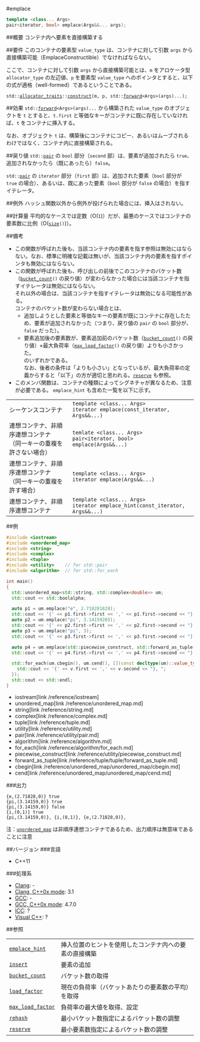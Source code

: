 #emplace
```cpp
template <class... Args>
pair<iterator, bool> emplace(Args&&... args);
```

##概要
コンテナ内へ要素を直接構築する


##要件
このコンテナの要素型 `value_type` は、コンテナに対して引数 `args` から直接構築可能（EmplaceConstructible）でなければならない。

ここで、コンテナに対して引数 `args` から直接構築可能とは、`m` をアロケータ型 `allocator_type` の左辺値、`p` を要素型 `value_type` へのポインタとすると、以下の式が適格（well-formed）であるということである。

`std::`[`allocator_traits`](/reference/memory/allocator_traits)`::`[`construct`](/reference/memory/allocator_traits/construct)`(m, p, std::`[`forward`](/reference/utility/forward.md)`<Args>(args)...);`


##効果
`std::`[`forward`](/reference/utility/forward.md)`<Args>(args)...` から構築された `value_type` のオブジェクトを `t` とすると、`t.first` と等価なキーがコンテナに既に存在していなければ、`t` をコンテナに挿入する。

なお、オブジェクト `t` は、構築後にコンテナにコピー、あるいはムーブされるわけではなく、コンテナ内に直接構築される。

##戻り値
`std::`[`pair`](/reference/utility/pair.md) の `bool` 部分（`second` 部）は、要素が追加されたら `true`、追加されなかったら（既にあったら）`false`。

`std::`[`pair`](/reference/utility/pair.md) の `iterator` 部分（`first` 部）は、追加された要素（`bool` 部分が `true` の場合）、あるいは、既にあった要素（`bool` 部分が `false` の場合）を指すイテレータ。


##例外
ハッシュ関数以外から例外が投げられた場合には、挿入はされない。


##計算量
平均的なケースでは定数（O(`1`)）だが、最悪のケースではコンテナの要素数に比例（O([`size`](./size.md)`()`)）。


##備考
- この関数が呼ばれた後も、当該コンテナ内の要素を指す参照は無効にはならない。なお、標準に明確な記載は無いが、当該コンテナ内の要素を指すポインタも無効にはならない。
- この関数が呼ばれた後も、呼び出しの前後でこのコンテナのバケット数（[`bucket_count`](./bucket_count.md)`()` の戻り値）が変わらなかった場合には当該コンテナを指すイテレータは無効にはならない。<br/>それ以外の場合は、当該コンテナを指すイテレータは無効になる可能性がある。<br/>コンテナのバケット数が変わらない場合とは、
	- 追加しようとした要素と等価なキーの要素が既にコンテナに存在したため、要素が追加されなかった（つまり、戻り値の `pair` の `bool` 部分が、`false` だった）。
	- 要素追加後の要素数が、要素追加前のバケット数（[`bucket_count`](./bucket_count.md)`()` の戻り値）×最大負荷率（[`max_load_factor`](./max_load_factor.md)`()` の戻り値）よりも小さかった。
<br/>のいずれかである。<br/>なお、後者の条件は「よりも小さい」となっているが、最大負荷率の定義からすると「以下」の方が適切と思われる。[`reserve`](./reserve.md) も参照。
- このメンバ関数は、コンテナの種類によってシグネチャが異なるため、注意が必要である。
`emplace_hint` も含めた一覧を以下に示す。

| | |
|-----------------------------------------------------------------------|------------------------------------------|
| シーケンスコンテナ                                                    | `template <class... Args>`<br/> `iterator emplace(const_iterator, Args&&...)` |
| 連想コンテナ、非順序連想コンテナ<br/>（同一キーの重複を許さない場合） | `temlate <class... Args>`<br/> `pair<iterator, bool> emplace(Args&&...)` |
| 連想コンテナ、非順序連想コンテナ<br/>（同一キーの重複を許す場合）     | `template <class... Args>`<br/> `iterator emplace(Args&&...)` |
| 連想コンテナ、非順序連想コンテナ                                      | `template <class... Args>`<br/> `iterator emplace_hint(const_iterator, Args&&...)` |


##例
```cpp
#include <iostream>
#include <unordered_map>
#include <string>
#include <complex>
#include <tuple>
#include <utility>    // for std::pair
#include <algorithm>  // for std::for_each

int main()
{
  std::unordered_map<std::string, std::complex<double>> um;
  std::cout << std::boolalpha;

  auto p1 = um.emplace("e", 2.718281828);
  std::cout << '{' << p1.first->first << ',' << p1.first->second << "} " << p1.second << '\n';
  auto p2 = um.emplace("pi", 3.14159265);
  std::cout << '{' << p2.first->first << ',' << p2.first->second << "} " << p2.second << '\n';
  auto p3 = um.emplace("pi", 3);
  std::cout << '{' << p3.first->first << ',' << p3.first->second << "} " << p3.second << '\n';

  auto p4 = um.emplace(std::piecewise_construct, std::forward_as_tuple("i"), std::forward_as_tuple(0, 1));
  std::cout << '{' << p4.first->first << ',' << p4.first->second << "} " << p4.second << '\n';

  std::for_each(um.cbegin(), um.cend(), [](const decltype(um)::value_type& v) {
    std::cout << '{' << v.first << ',' << v.second << "}, ";
  });
  std::cout << std::endl;
}
```
* iostream[link /reference/iostream]
* unordered_map[link /reference/unordered_map.md]
* string[link /reference/string.md]
* complex[link /reference/complex.md]
* tuple[link /reference/tuple.md]
* utility[link /reference/utility.md]
* pair[link /reference/utility/pair.md]
* algorithm[link /reference/algorithm.md]
* for_each[link /reference/algorithm/for_each.md]
* piecewise_construct[link /reference/utility/piecewise_construct.md]
* forward_as_tuple[link /reference/tuple/tuple/forward_as_tuple.md]
* cbegin[link /reference/unordered_map/unordered_map/cbegin.md]
* cend[link /reference/unordered_map/unordered_map/cend.md]

###出力
```
{e,(2.71828,0)} true
{pi,(3.14159,0)} true
{pi,(3.14159,0)} false
{i,(0,1)} true
{pi,(3.14159,0)}, {i,(0,1)}, {e,(2.71828,0)},
```

注：[`unordered_map`](/reference/unordered_map/unordered_map.md) は非順序連想コンテナであるため、出力順序は無意味であることに注意


##バージョン
###言語
- C++11

###処理系
- [Clang](/implementation#clang.md): -
- [Clang, C++0x mode](/implementation#clang.md): 3.1
- [GCC](/implementation#gcc.md): -
- [GCC, C++0x mode](/implementation#gcc.md): 4.7.0
- [ICC](/implementation#icc.md): ?
- [Visual C++](/implementation#visual_cpp.md): ?

##参照

| | |
|-------------------------------------------|--------------------------------------------------------|
| [`emplace_hint`](./emplace_hint.md)       | 挿入位置のヒントを使用したコンテナ内への要素の直接構築 |
| [`insert`](./insert.md)                   | 要素の追加 |
| [`bucket_count`](./bucket_count.md)       | バケット数の取得 |
| [`load_factor`](./load_factor.md)         | 現在の負荷率（バケットあたりの要素数の平均）を取得 |
| [`max_load_factor`](./max_load_factor.md) | 負荷率の最大値を取得、設定 |
| [`rehash`](./rehash.md)                   | 最小バケット数指定によるバケット数の調整 |
| [`reserve`](./reserve.md)                 | 最小要素数指定によるバケット数の調整 |


